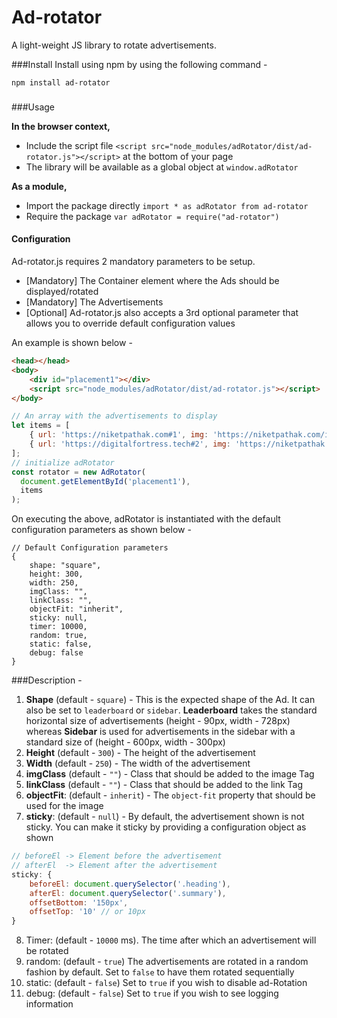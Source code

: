 # Ad-rotator
A light-weight JS library to rotate advertisements.

###Install
Install using npm by using the following command -
```shell script
npm install ad-rotator
```
###

###Usage

**In the browser context,**
- Include the script file  `<script src="node_modules/adRotator/dist/ad-rotator.js"></script>` at the bottom of your page
- The library will be available as a global object at `window.adRotator`

**As a module,**
- Import the package directly `import * as adRotator from ad-rotator`
- Require the package `var adRotator = require("ad-rotator")`

#### Configuration

Ad-rotator.js requires 2 mandatory parameters to be setup. 
- [Mandatory] The Container element where the Ads should be displayed/rotated
- [Mandatory] The Advertisements
- [Optional] Ad-rotator.js also accepts a 3rd optional parameter that allows you to override default configuration values

An example is shown below -
```html
<head></head>
<body>
    <div id="placement1"></div>
    <script src="node_modules/adRotator/dist/ad-rotator.js"></script>
</body>
```
```javascript
// An array with the advertisements to display
let items = [
    { url: 'https://niketpathak.com#1', img: 'https://niketpathak.com/images/works/gkm_pic_sq.jpg'},
    { url: 'https://digitalfortress.tech#2', img: 'https://niketpathak.com/images/works/maestrobits_sq.jpg'}
];
// initialize adRotator
const rotator = new AdRotator(
  document.getElementById('placement1'),
  items
);
```

On executing the above, adRotator is instantiated with the default configuration parameters as shown below - 
```
// Default Configuration parameters
{
    shape: "square",
    height: 300,
    width: 250,
    imgClass: "",
    linkClass: "",
    objectFit: "inherit",
    sticky: null,
    timer: 10000,
    random: true,
    static: false,
    debug: false
}
```

###Description - 
1. **Shape** (default - `square`) - This is the expected shape of the Ad. It can also be set to `leaderboard` or `sidebar`. **Leaderboard** takes the standard horizontal size of advertisements (height - 90px, width - 728px) whereas **Sidebar** is used for advertisements in the sidebar with a standard size of (height - 600px, width - 300px) 
2. **Height** (default - `300`) - The height of the advertisement
3. **Width** (default - `250`) - The width of the advertisement
4. **imgClass** (default - `""`) - Class that should be added to the image Tag
5. **linkClass** (default - `""`) - Class that should be added to the link Tag
6. **objectFit**: (default - `inherit`) - The `object-fit` property that should be used for the image
7. **sticky**: (default - `null`) - By default, the advertisement shown is not sticky. You can make it sticky by providing a configuration object as shown
```javascript
// beforeEl -> Element before the advertisement
// afterEl  -> Element after the advertisement
sticky: {
    beforeEl: document.querySelector('.heading'),
    afterEl: document.querySelector('.summary'),
    offsetBottom: '150px',
    offsetTop: '10' // or 10px
}
```
8. Timer: (default - `10000` ms). The time after which an advertisement will be rotated
9. random: (default - `true`) The advertisements are rotated in a random fashion by default. Set to `false` to have them rotated sequentially
10. static: (default - `false`) Set to `true` if you wish to disable ad-Rotation
11. debug: (default - `false`) Set to `true` if you wish to see logging information
